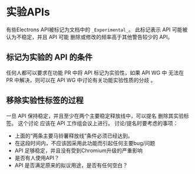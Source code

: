 # 实验APIs

有些Electrons API被标记为文档中的 `_Experimental_`。 此标记表示 API 可能被认为不稳定，并且 API 可能 删除或修改的频率高于其他警告较少的 API。

## 标记为实验的 API 的条件

任何人都可以要求在功能 PR 中将 API 标记为实验性，如果 API WG 中 无法在 PR 中解决，则可以在 API WG 中讨论有关功能实验性质的分歧 。

## 移除实验性标签的过程

一旦 API 保持稳定，并且至少在两个主要稳定释放线中，可以提名 删除其实验标签。  这个讨论 应该在 API 工作组会议上进行。  讨论/提名时要考虑的事项：

* 上面的“两条主要马铃薯释放线”条件必须已经达到。
* 在这段时间内，不应该因采用此功能而引起任何主要bug/问题
* API 足够稳定，并且没有受到Chromium升级的严重影响
* 是否有人使用API？
* API 是否满足原来的拟议用途，是否有任何空白？
